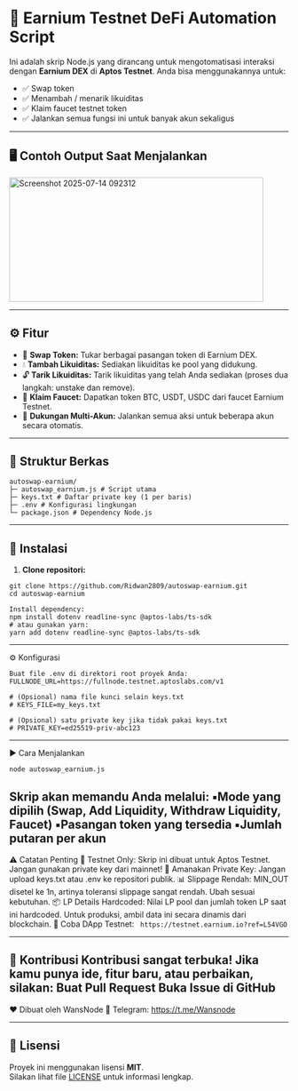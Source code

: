 # 🧪 Earnium Testnet DeFi Automation Script

Ini adalah skrip Node.js yang dirancang untuk mengotomatisasi interaksi dengan **Earnium DEX** di **Aptos Testnet**. Anda bisa menggunakannya untuk:

- ✅ Swap token
- ✅ Menambah / menarik likuiditas
- ✅ Klaim faucet testnet token
- ✅ Jalankan semua fungsi ini untuk banyak akun sekaligus

---

## 🖥️ Contoh Output Saat Menjalankan
<img width="458" height="224" alt="Screenshot 2025-07-14 092312" src="https://github.com/user-attachments/assets/4348cc65-25a3-44bb-a738-6c8d40fb58d4" />


---
## ⚙️ Fitur

- 🔄 **Swap Token:** Tukar berbagai pasangan token di Earnium DEX.
- 💧 **Tambah Likuiditas:** Sediakan likuiditas ke pool yang didukung.
- 🔓 **Tarik Likuiditas:** Tarik likuiditas yang telah Anda sediakan (proses dua langkah: unstake dan remove).
- 🎁 **Klaim Faucet:** Dapatkan token BTC, USDT, USDC dari faucet Earnium Testnet.
- 👥 **Dukungan Multi-Akun:** Jalankan semua aksi untuk beberapa akun secara otomatis.

---

## 📁 Struktur Berkas
```
autoswap-earnium/
├─ autoswap_earnium.js # Script utama
├─ keys.txt # Daftar private key (1 per baris)
├─ .env # Konfigurasi lingkungan
└─ package.json # Dependency Node.js
```
---

## 🚀 Instalasi

1. **Clone repositori:**

```
git clone https://github.com/Ridwan2809/autoswap-earnium.git
cd autoswap-earnium

Install dependency:
npm install dotenv readline-sync @aptos-labs/ts-sdk
# atau gunakan yarn:
yarn add dotenv readline-sync @aptos-labs/ts-sdk 
```
---
⚙️ Konfigurasi
```
Buat file .env di direktori root proyek Anda:
FULLNODE_URL=https://fullnode.testnet.aptoslabs.com/v1

# (Opsional) nama file kunci selain keys.txt
# KEYS_FILE=my_keys.txt

# (Opsional) satu private key jika tidak pakai keys.txt
# PRIVATE_KEY=ed25519-priv-abc123
```
---
▶️ Cara Menjalankan
```
node autoswap_earnium.js
```
Skrip akan memandu Anda melalui:
▪️Mode yang dipilih (Swap, Add Liquidity, Withdraw Liquidity, Faucet)
▪️Pasangan token yang tersedia
▪️Jumlah putaran per akun
---
⚠️ Catatan Penting
🧪 Testnet Only: Skrip ini dibuat untuk Aptos Testnet. Jangan gunakan private key dari mainnet!
🔐 Amanakan Private Key: Jangan upload keys.txt atau .env ke repositori publik.
📊 Slippage Rendah: MIN_OUT disetel ke 1n, artinya toleransi slippage sangat rendah. Ubah sesuai kebutuhan.
📦 LP Details Hardcoded: Nilai LP pool dan jumlah token LP saat ini hardcoded. Untuk produksi, ambil data ini secara dinamis dari blockchain.
🧪 Coba DApp Testnet: ``` https://testnet.earnium.io?ref=L54VGO```

---
🤝 Kontribusi
Kontribusi sangat terbuka! Jika kamu punya ide, fitur baru, atau perbaikan, silakan:
Buat Pull Request
Buka Issue di GitHub
---

❤️ Dibuat oleh
WansNode
📣 Telegram: https://t.me/Wansnode

---

## 📄 Lisensi

Proyek ini menggunakan lisensi **MIT**.  
Silakan lihat file [LICENSE](LICENSE) untuk informasi lengkap.
